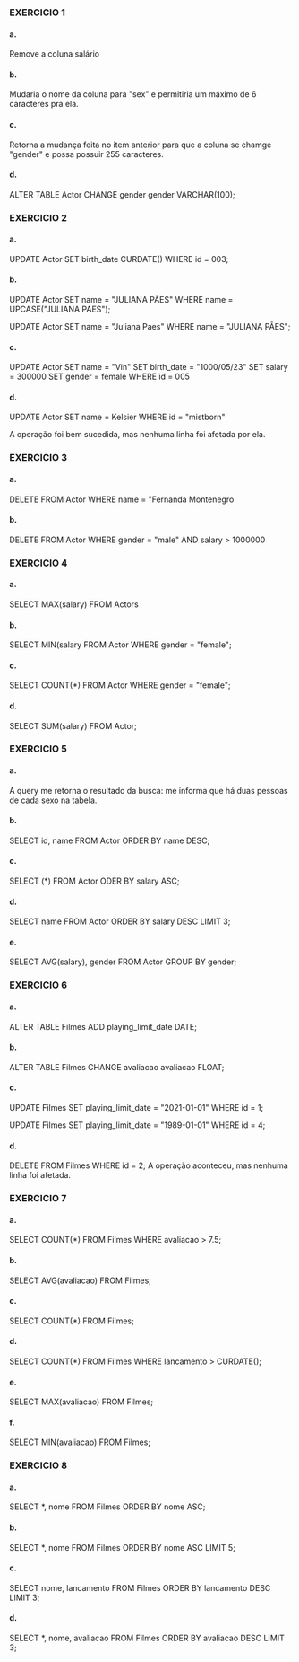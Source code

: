 ### EXERCICIO 1
#### a.
Remove a coluna salário
#### b.
Mudaria o nome da coluna para "sex" e permitiria um máximo de 6 caracteres pra ela.
#### c.
Retorna a mudança feita no item anterior para que a coluna se chamge "gender" e possa possuir 255 caracteres.
#### d.
ALTER TABLE Actor CHANGE gender gender VARCHAR(100);

### EXERCICIO 2
#### a.
UPDATE Actor
SET birth_date CURDATE()
WHERE id = 003;
#### b.
UPDATE Actor
SET name = "JULIANA PÃES"
WHERE name = UPCASE("JULIANA PAES");

UPDATE Actor
SET name = "Juliana Paes"
WHERE name = "JULIANA PÃES";
#### c.
UPDATE Actor
SET name = "Vin" 
SET birth_date = "1000/05/23"
SET salary = 300000
SET gender = female
WHERE id = 005
#### d.
UPDATE Actor
SET name = Kelsier
WHERE id = "mistborn"

A operação foi bem sucedida, mas nenhuma linha foi afetada por ela.
### EXERCICIO 3
#### a.
DELETE FROM Actor WHERE name = "Fernanda Montenegro
#### b.
DELETE FROM Actor WHERE gender = "male" AND salary > 1000000

### EXERCICIO 4
#### a.
SELECT MAX(salary) FROM Actors
#### b.
SELECT MIN(salary FROM Actor WHERE gender = "female";
#### c.
SELECT COUNT(*) FROM Actor WHERE gender = "female";
#### d.
SELECT SUM(salary) FROM Actor;

### EXERCICIO 5
#### a.
A query me retorna o resultado da busca: me informa que há duas pessoas de cada sexo na tabela.
#### b.
SELECT id, name FROM Actor ORDER BY name DESC;
#### c.
SELECT (*) FROM Actor ODER BY salary ASC;
#### d.
SELECT name FROM Actor ORDER BY salary DESC LIMIT 3;
#### e.
SELECT AVG(salary), gender FROM Actor GROUP BY gender;

### EXERCICIO 6
#### a.
ALTER TABLE Filmes ADD playing_limit_date DATE; 
#### b.
ALTER TABLE Filmes
CHANGE avaliacao avaliacao FLOAT;
#### c.
UPDATE Filmes
SET playing_limit_date = "2021-01-01"
WHERE id = 1;

UPDATE Filmes
SET playing_limit_date = "1989-01-01"
WHERE id = 4;
#### d.
DELETE FROM Filmes WHERE id = 2;
A operação aconteceu, mas nenhuma linha foi afetada.

### EXERCICIO 7
#### a.
SELECT COUNT(*) FROM Filmes WHERE avaliacao > 7.5;
#### b.
SELECT AVG(avaliacao) FROM Filmes;
#### c.
SELECT COUNT(*) FROM Filmes;
#### d.
SELECT COUNT(*) FROM Filmes WHERE lancamento > CURDATE();
#### e.
SELECT MAX(avaliacao) FROM Filmes;
#### f.
SELECT MIN(avaliacao) FROM Filmes;

### EXERCICIO 8
#### a.
SELECT *, nome FROM Filmes ORDER BY nome ASC;
#### b.
SELECT *, nome FROM Filmes ORDER BY nome ASC LIMIT 5;
#### c.
SELECT nome, lancamento FROM Filmes ORDER BY lancamento DESC LIMIT 3;
#### d.
SELECT *, nome, avaliacao FROM Filmes ORDER BY avaliacao DESC LIMIT 3;